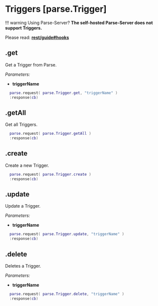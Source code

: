 # Triggers [parse.Trigger]

!!! warning Using Parse-Server?
    __The self-hosted Parse-Server does not support Triggers.__

Please read: __[rest/guide#hooks](https://www.parse.com/docs/rest/guide#hooks)__

## .get

Get a Trigger from Parse.

*Parameters:*

* __triggerName__

```lua
  parse.request( parse.Trigger.get, "triggerName" )
  :response(cb)
```

## .getAll

Get all Triggers.

```lua
  parse.request( parse.Trigger.getAll )
  :response(cb)
```

## .create

Create a new Trigger.

```lua
  parse.request( parse.Trigger.create )
  :response(cb)
```

## .update

Update a Trigger.

*Parameters:*

* __triggerName__

```lua
  parse.request( parse.Trigger.update, "triggerName" )
  :response(cb)
```

## .delete

Deletes a Trigger.

*Parameters:*

* __triggerName__

```lua
  parse.request( parse.Trigger.delete, "triggerName" )
  :response(cb)
```
